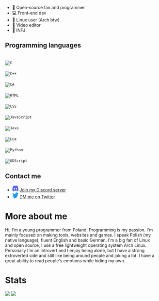 - 📂 Open-source fan and programmer
- 💻 Front-end dev
- 🐧 Linux user (Arch btw)
- 🎥 Video editor
- 👤 INFJ

## Programming languages
<code> <img src="https://wolfyxon.github.io/assets/img/software/lang/c.svg" width="40" height="40" alt="C"> </code>
<code> <img src="https://wolfyxon.github.io/assets/img/software/lang/cpp.svg" width="40" height="40" alt="C++"> </code>
<code> <img src="https://wolfyxon.github.io/assets/img/software/lang/csharp.svg" width="40" height="40" alt="C#"> </code>
<code> <img src="https://wolfyxon.github.io/assets/img/software/lang/html5.svg" width="40" height="40" alt="HTML"> </code>
<code> <img src="https://wolfyxon.github.io/assets/img/software/lang/css3.svg" width="40" height="40" alt="CSS"> </code>
<code> <img src="https://wolfyxon.github.io/assets/img/software/lang/js.png" width="40" height="40" alt="JavaScript"> </code>
<code> <img src="https://wolfyxon.github.io/assets/img/software/lang/java.svg" width="40" height="40" alt="Java"> </code>
<code> <img src="https://wolfyxon.github.io/assets/img/software/lang/lua.png" width="40" height="40" alt="Lua"> </code>
<code> <img src="https://wolfyxon.github.io/assets/img/software/lang/python.svg" width="40" height="40" alt="Python"> </code>
<code> <img src="https://wolfyxon.github.io/assets/img/software/ide/godot.png" width="40" height="40" alt="GDScript"> </code>

## Contact me
- <img src="https://raw.githubusercontent.com/Wolfyxon/Wolfyxon/main/img/social/discord.svg" width="20" height="20"> [Join my Discord server](https://discord.gg/RztUGCK)
- <img src="https://raw.githubusercontent.com/Wolfyxon/Wolfyxon/main/img/social/twitter.svg" width="20" height="20"> [DM me on Twitter](https://twitter.com/Wolfyxon)
 
# More about me
Hi, I'm a young programmer from Poland.
Programming is my passion. I'm mainly focused on making tools, websites and games.
I speak Polish (my native language), fluent English and basic German.
I'm a big fan of Linux and open source, I use a free lightweight operating system Arch Linux.  
Personally I'm an introvert and I enjoy being alone, but I have a strong extroverted side and still like being around people and joking a lot.
I have a great ability to read people's emotions while hiding my own.
# Stats
[![](https://github-readme-stats.vercel.app/api?username=Wolfyxon&count_private=true&show_icons=true&bg_color=212121&text_color=C70303&icon_color=FFFFFF&border_color=FF0000&ring_color=C70303&title_color=7A05BD)](https://github.com/anuraghazra/github-readme-stats)
[![](https://github-readme-stats.vercel.app/api/top-langs/?username=Wolfyxon&layout=compact&bg_color=212121&text_color=FFFFFF&icon_color=FF0000&border_color=FF0000&ring_color=C70303&title_color=7A05BD&langs_count=10)](https://github.com/anuraghazra/github-readme-stats)
